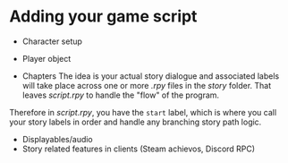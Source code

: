 # Adding your game script

- Character setup
- Player object

- Chapters
The idea is your actual story dialogue and associated labels will take place across one or more *.rpy* files in the *story* folder. That leaves *script.rpy* to handle the "flow" of the program.

Therefore in *script.rpy*, you have the `start` label, which is where you call your story labels in order and handle any branching story path logic.

- Displayables/audio
- Story related features in clients (Steam achievos, Discord RPC)
